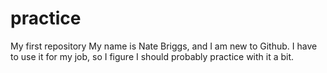 # practice
My first repository
My name is Nate Briggs, and I am new to Github.  I have to use it for my job, so I figure I should probably practice with it a bit.
